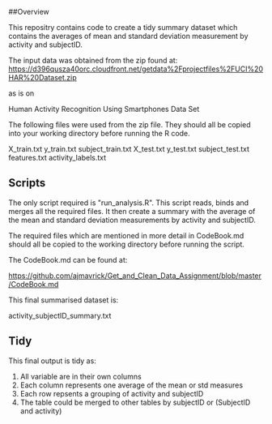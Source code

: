 ##Overview

This repositry contains code to create a tidy summary dataset which contains the averages of mean 
and standard deviation measurement by activity and subjectID.

The input data was obtained from the zip found at:
https://d396qusza40orc.cloudfront.net/getdata%2Fprojectfiles%2FUCI%20HAR%20Dataset.zip

as is on

Human Activity Recognition Using Smartphones Data Set 

The following files were used from the zip file.
They should all be copied into your working directory before running
the R code.

X_train.txt
y_train.txt
subject_train.txt
X_test.txt
y_test.txt
subject_test.txt
features.txt
activity_labels.txt

## Scripts

The only script required is "run_analysis.R". This script reads, binds and merges all the required files.
It then create a summary with the average of the mean and standard deviation measurements by activity and subjectID.

The required files which are mentioned in more detail in CodeBook.md should all be copied to the working 
directory before running the script.

The CodeBook.md can be found at:

https://github.com/ajmavrick/Get_and_Clean_Data_Assignment/blob/master/CodeBook.md

This final summarised dataset is:

activity_subjectID_summary.txt


## Tidy

This final output is tidy as:

1) All variable are in their own columns
2) Each column represents one average of the mean or std measures
3) Each row repsents a grouping of activity and subjectID
4) The table could be merged to other tables by subjectID or (SubjectID and activity)
